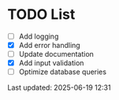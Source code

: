 # TODO List

- [ ] Add logging
- [x] Add error handling
- [ ] Update documentation
- [x] Add input validation
- [ ] Optimize database queries

Last updated: 2025-06-19 12:31
